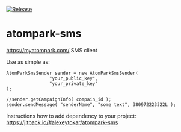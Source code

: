 [![Release](https://jitpack.io/v/alexeytokar/atompark-sms.svg)](https://jitpack.io/#alexeytokar/atompark-sms)

# atompark-sms
https://myatompark.com/ SMS client

Use as simple as:
````
AtomParkSmsSender sender = new AtomParkSmsSender(
                "your_public_key",
                "your_private_key"
);

//sender.getCampaignInfo( compain_id );
sender.sendMessage( "senderName", "some text", 380972223322L );
````

Instructions how to add dependency to your project: https://jitpack.io/#alexeytokar/atompark-sms
